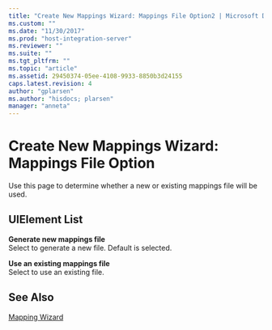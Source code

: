 ```yaml
---
title: "Create New Mappings Wizard: Mappings File Option2 | Microsoft Docs"
ms.custom: ""
ms.date: "11/30/2017"
ms.prod: "host-integration-server"
ms.reviewer: ""
ms.suite: ""
ms.tgt_pltfrm: ""
ms.topic: "article"
ms.assetid: 29450374-05ee-4108-9933-8850b3d24155
caps.latest.revision: 4
author: "gplarsen"
ms.author: "hisdocs; plarsen"
manager: "anneta"
---
```

# Create New Mappings Wizard: Mappings File Option
Use this page to determine whether a new or existing mappings file will be used.  
  
## UIElement List  
 **Generate new mappings file**  
 Select to generate a new file. Default is selected.  
  
 **Use an existing mappings file**  
 Select to use an existing file.  
  
## See Also  
 [Mapping Wizard](../core/mapping-wizard1.md)